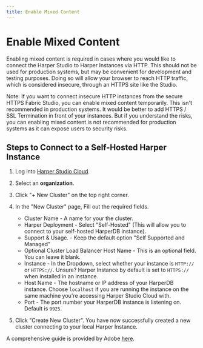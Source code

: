```yaml
---
title: Enable Mixed Content
---
```


# Enable Mixed Content

Enabling mixed content is required in cases where you would like to connect the Harper Studio to Harper Instances via HTTP. This should not be used for production systems, but may be convenient for development and testing purposes. Doing so will allow your browser to reach HTTP traffic, which is considered insecure, through an HTTPS site like the Studio.

Note: If you want to connect insecure HTTP instances from the secure HTTPS Fabric Studio, you can enable mixed content temporarily. This isn't recommended in production systems. It would be better to add HTTPS / SSL Termination in front of your instances. But if you understand the risks, you can enabling mixed content is not recommended for production systems as it can expose users to security risks.

## Steps to Connect to a Self-Hosted Harper Instance

1. Log into [Harper Studio Cloud](https://fabric.harper.fast/).
2. Select an **organization**.
3. Click "+ New Cluster" on the top right corner.
4. In the "New Cluster" page, Fill out the required fields.
    * Cluster Name - A name for your the cluster.
    * Harper Deployment - Select "Self-Hosted" (This will allow you to connect to your self-hosted HarperDB instance).
    * Support & Usage. - Keep the default option "Self Supported and Managed"
    * Optional Cluster Load Balancer Host Name - This is an optional field. You can leave it blank.
    * Instance - In the Dropdown, select whether your instance is `HTTP://` or `HTTPS://`. Unsure? Harper Instance by default is set to `HTTPS://` when installed in an instance.
    * Host Name - The hostname or IP address of your HarperDB instance. Choose `localhost` if you are running the instance on the same machine you're accessing Harper Studio Cloud with. 
    * Port - The port number your HarperDB instance is listening on. Default is `9925`.

5. Click "Create New Cluster". You have now successfully created a new cluster connecting to your local Harper Instance.


A comprehensive guide is provided by Adobe [here](https://experienceleague.adobe.com/docs/target/using/experiences/vec/troubleshoot-composer/mixed-content.html).
